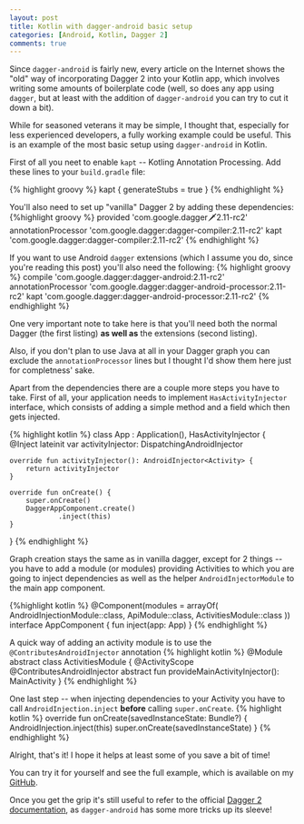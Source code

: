 ```yaml
---
layout: post
title: Kotlin with dagger-android basic setup
categories: [Android, Kotlin, Dagger 2]
comments: true
---
```

Since `dagger-android` is fairly new, every article on the Internet shows the "old" way of incorporating Dagger 2 into your Kotlin app, which involves writing some amounts of boilerplate code (well, so does any app using `dagger`, but at least with the addition of `dagger-android` you can try to cut it down a bit).

While for seasoned veterans it may be simple, I thought that, especially for less experienced developers, a fully working example could be useful.
This is an example of the most basic setup using `dagger-android` in Kotlin.
<!--more-->
First of all you neet to enable `kapt` -- Kotling Annotation Processing. Add these lines to your `build.gradle` file:

{% highlight groovy %}
kapt {
    generateStubs = true
}
{% endhighlight %}

You'll also need to set up "vanilla" Dagger 2 by adding these dependencies:
{%highlight groovy %}
provided 'com.google.dagger:dagger:2.11-rc2'
annotationProcessor 'com.google.dagger:dagger-compiler:2.11-rc2'
kapt 'com.google.dagger:dagger-compiler:2.11-rc2'
{% endhighlight %}

If you want to use Android `dagger` extensions (which I assume you do, since you're reading this post)  you'll also need the following:
{% highlight groovy %}
compile 'com.google.dagger:dagger-android:2.11-rc2'
annotationProcessor 'com.google.dagger:dagger-android-processor:2.11-rc2'
kapt 'com.google.dagger:dagger-android-processor:2.11-rc2'
{% endhighlight %}

One very important note to take here is that you'll need both the normal Dagger (the first listing) **as well as** the extensions (second listing).

Also, if you don't plan to use Java at all in your Dagger graph you can exclude the `annotationProcessor` lines but I thought I'd show them here just for completness' sake.

Apart from the dependencies there are a couple more steps you have to take.
First of all, your application needs to implement `HasActivityInjector` interface, which consists of adding a simple method and a field which then gets injected.

{% highlight kotlin %}
class App : Application(), HasActivityInjector {
    @Inject lateinit var activityInjector: DispatchingAndroidInjector<Activity>

    override fun activityInjector(): AndroidInjector<Activity> {
        return activityInjector
    }

    override fun onCreate() {
        super.onCreate()
        DaggerAppComponent.create()
                .inject(this)
    }
}
{% endhighlight %}

Graph creation stays the same as in vanilla dagger, except for 2 things -- you have to add a module (or modules) providing Activities to which you are going to inject dependencies as well as the helper `AndroidInjectorModule` to the main app component.

{%highlight kotlin %}
@Component(modules = arrayOf(
		AndroidInjectionModule::class,
		ApiModule::class,
		ActivitiesModule::class
)) interface AppComponent {
	fun inject(app: App)
}
{% endhighlight %}

A quick way of adding an activity module is to use the `@ContributesAndroidInjector` annotation
{% highlight kotlin %}
@Module
abstract class ActivitiesModule {
    @ActivityScope
    @ContributesAndroidInjector
    abstract fun provideMainActivityInjector(): MainActivity
}
{% endhighlight %}

One last step -- when injecting dependencies to your Activity you have to call `AndroidInjection.inject` **before** calling `super.onCreate`.
{% highlight kotlin %}
override fun onCreate(savedInstanceState: Bundle?) {
	AndroidInjection.inject(this)
	super.onCreate(savedInstanceState)
}
{% endhighlight %}

Alright, that's it! I hope it helps at least some of you save a bit of time!

You can try it for yourself and see the full example, which is available on my [GitHub](https://github.com/mewa/kotlin-dagger-android-example).

Once you get the grip it's still useful to refer to the official [Dagger 2 documentation](https://google.github.io/dagger//android.html), as `dagger-android` has some more tricks up its sleeve!